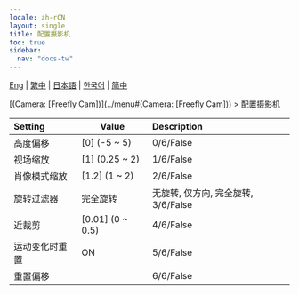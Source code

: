 ```yaml
---
locale: zh-rCN
layout: single
title: 配置摄影机
toc: true
sidebar:
  nav: "docs-tw"
---
```

[Eng](/dancexr/menu/2025.4/scene/config_camera) | [繁中](/tw/dancexr/menu/2025.4/scene/config_camera) | [日本語](/jp/dancexr/menu/2025.4/scene/config_camera) | [한국어](/kr/dancexr/menu/2025.4/scene/config_camera) | [简中](/zh/dancexr/menu/2025.4/scene/config_camera)

[(Camera: [Freefly Cam])](../menu#(Camera: [Freefly Cam])) > 配置摄影机



| Setting | Value | Description |
| :--- | --- | :--- |
| 高度偏移 | [0] (-5 ~ 5) | 0/6/False
| 视场缩放 | [1] (0.25 ~ 2) | 1/6/False
| 肖像模式缩放 | [1.2] (1 ~ 2) | 2/6/False
| 旋转过滤器 | 完全旋转 | 无旋转, 仅方向, 完全旋转, 3/6/False
| 近裁剪 | [0.01] (0 ~ 0.5) | 4/6/False
| 运动变化时重置 | ON | 5/6/False
| 重置偏移 || 6/6/False
